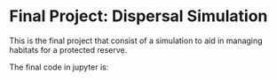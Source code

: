 # Final Project: Dispersal Simulation
This is the final project that consist of a simulation to aid in managing habitats for a protected reserve.

The final code in jupyter is:
